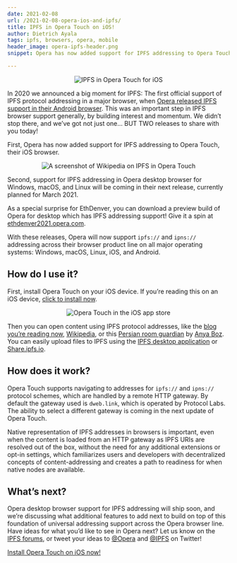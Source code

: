 ```yaml
---
date: 2021-02-08
url: /2021-02-08-opera-ios-and-ipfs/
title: IPFS in Opera Touch on iOS!
author: Dietrich Ayala
tags: ipfs, browsers, opera, mobile
header_image: opera-ipfs-header.png
snippet: Opera has now added support for IPFS addressing to Opera Touch, their mobile browser for iOS.

---
```



<p style="text-align: center;">
  <img src="/img/opera-ipfs-header.png" alt="IPFS in Opera Touch for iOS">
</p>


In 2020 we announced a big moment for IPFS: The first official support of IPFS protocol addressing in a major browser, when [Opera released IPFS support in their Android browser](https://blog.ipfs.io/2020-03-30-ipfs-in-opera-for-android/). This was an important step in IPFS browser support generally, by building interest and momentum. We didn’t stop there, and we’ve got not just one… BUT TWO releases to share with you today!

First, Opera has now added support for IPFS addressing to Opera Touch, their iOS browser.

<p style="text-align: center;">
  <img src="/img/opera-ios-wikipedia-short.png" alt="A screenshot of Wikipedia on IPFS in Opera Touch">
</p>

Second, support for IPFS addressing in Opera desktop browser for Windows, macOS, and Linux will be coming in their next release, currently planned for March 2021.

As a special surprise for EthDenver, you can download a preview build of Opera for desktop which has IPFS addressing support! Give it a spin at [ethdenver2021.opera.com](https://ethdenver2021.opera.com).

With these releases, Opera will now support `ipfs://` and `ipns://` addressing across their browser product line on all major operating systems: Windows, macOS, Linux, iOS, and Android.

## How do I use it?

First, install Opera Touch on your iOS device. If you’re reading this on an iOS device, [click to install now](https://apps.apple.com/us/app/opera-touch-web-browser/id1411869974).

<p style="text-align: center;">
  <img src="/img/opera-ios-app-store-short.png" alt="Opera Touch in the iOS app store">
</p>

Then you can open content using IPFS protocol addresses, like the <a href="ipns://blog.ipfs.io">blog you’re reading now</a>, <a href="ipns://en.wikipedia-on-ipfs.org">Wikipedia</a>, or this <a href="ipfs://bafybeigdyrzt5sfp7udm7hu76uh7y26nf3efuylqabf3oclgtqy55fbzdi">Persian room guardian</a> by [Anya Boz](https://www.anyabozartist.com/the-persian-cat). You can easily upload files to IPFS using the [IPFS desktop application](https://docs.ipfs.io/install/ipfs-desktop/) or [Share.ipfs.io](https://share.ipfs.io).

## How does it work?

Opera Touch supports navigating to addresses for `ipfs://` and `ipns://` protocol schemes, which are handled by a remote HTTP gateway. By default the gateway used is `dweb.link`, which is operated by Protocol Labs. The ability to select a different gateway is coming in the next update of Opera Touch.

Native representation of IPFS addresses in browsers is important, even when the content is loaded from an HTTP gateway as IPFS URIs are resolved out of the box, without the need for any additional extensions or opt-in settings, which familiarizes users and developers with decentralized concepts of content-addressing and creates a path to readiness for when native nodes are available.

## What’s next?

Opera desktop browser support for IPFS addressing will ship soon, and we’re discussing what additional features to add next to build on top of this foundation of universal addressing support across the Opera browser line. Have ideas for what you’d like to see in Opera next? Let us know on the [IPFS forums](https://discuss.ipfs.io/), or tweet your ideas to [@Opera](https://twitter.com/opera) and [@IPFS](https://twitter.com/ipfs) on Twitter!

[Install Opera Touch on iOS now!](https://apps.apple.com/us/app/opera-touch-web-browser/id1411869974)
